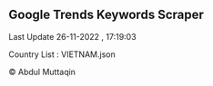 

## Google Trends Keywords Scraper 
 
Last Update 26-11-2022 , 17:19:03

Country List :
VIETNAM.json



© Abdul Muttaqin 
